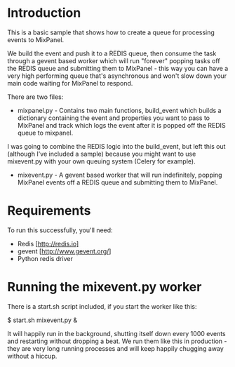 Introduction
========

This is a basic sample that shows how to create a queue for processing events to MixPanel.

We build the event and push it to a REDIS queue, then consume the task through a gevent based worker which will run "forever" popping tasks off the REDIS queue and submitting them to MixPanel - this way you can have a very high performing queue that's asynchronous and won't slow down your main code waiting for MixPanel to respond.

There are two files:

* mixpanel.py - Contains two main functions, build_event which builds a dictionary containing the event and properties you want to pass to MixPanel and track which logs the event after it is popped off the REDIS queue to mixpanel.

I was going to combine the REDIS logic into the build_event, but left this out (although I've included a sample) because you might want to use mixevent.py with your own queuing system (Celery for example).

* mixevent.py - A gevent based worker that will run indefinitely, popping MixPanel events off a REDIS queue and submitting them to MixPanel.

Requirements
========

To run this successfully, you'll need:

* Redis [http://redis.io]
* gevent [http://www.gevent.org/]
* Python redis driver

Running the mixevent.py worker
========
There is a start.sh script included, if you start the worker like this:

$ start.sh mixevent.py &

It will happily run in the background, shutting itself down every 1000 events and restarting without dropping a beat.  We run them like this in production - they are very long running processes and will keep happily chugging away without a hiccup.



